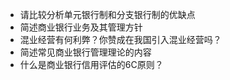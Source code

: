 - 请比较分析单元银行制和分支银行制的优缺点
- 简述商业银行业务及其管理方针
- 混业经营有何利弊？你赞成在我国引入混业经营吗？
- 简述常见商业银行管理理论的内容
- 什么是商业银行信用评估的6C原则？